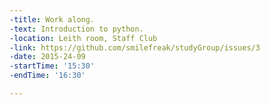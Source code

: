 ```yaml
---
-title: Work along. 
-text: Introduction to python. 
-location: Leith room, Staff Club
-link: https://github.com/smilefreak/studyGroup/issues/3 
-date: 2015-24-09
-startTime: '15:30'
-endTime: '16:30'

---
```


